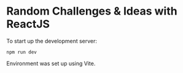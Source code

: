 # Random Challenges & Ideas with ReactJS

To start up the development server:

```
npm run dev
```

Environment was set up using Vite.
